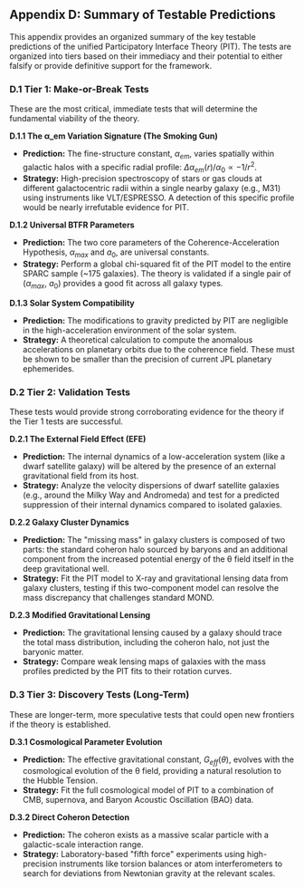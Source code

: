 ## Appendix D: Summary of Testable Predictions

This appendix provides an organized summary of the key testable predictions of the unified Participatory Interface Theory (PIT). The tests are organized into tiers based on their immediacy and their potential to either falsify or provide definitive support for the framework.

### D.1 Tier 1: Make-or-Break Tests

These are the most critical, immediate tests that will determine the fundamental viability of the theory.

**D.1.1 The α_em Variation Signature (The Smoking Gun)**
* **Prediction:** The fine-structure constant, $\alpha_{em}$, varies spatially within galactic halos with a specific radial profile: $\Delta\alpha_{em}(r)/\alpha_0 \propto -1/r^2$.
* **Strategy:** High-precision spectroscopy of stars or gas clouds at different galactocentric radii within a single nearby galaxy (e.g., M31) using instruments like VLT/ESPRESSO. A detection of this specific profile would be nearly irrefutable evidence for PIT.

**D.1.2 Universal BTFR Parameters**
* **Prediction:** The two core parameters of the Coherence-Acceleration Hypothesis, $\alpha_{max}$ and $a_0$, are universal constants.
* **Strategy:** Perform a global chi-squared fit of the PIT model to the entire SPARC sample (~175 galaxies). The theory is validated if a single pair of ($\alpha_{max}$, $a_0$) provides a good fit across all galaxy types.

**D.1.3 Solar System Compatibility**
* **Prediction:** The modifications to gravity predicted by PIT are negligible in the high-acceleration environment of the solar system.
* **Strategy:** A theoretical calculation to compute the anomalous accelerations on planetary orbits due to the coherence field. These must be shown to be smaller than the precision of current JPL planetary ephemerides.

### D.2 Tier 2: Validation Tests

These tests would provide strong corroborating evidence for the theory if the Tier 1 tests are successful.

**D.2.1 The External Field Effect (EFE)**
* **Prediction:** The internal dynamics of a low-acceleration system (like a dwarf satellite galaxy) will be altered by the presence of an external gravitational field from its host.
* **Strategy:** Analyze the velocity dispersions of dwarf satellite galaxies (e.g., around the Milky Way and Andromeda) and test for a predicted suppression of their internal dynamics compared to isolated galaxies.

**D.2.2 Galaxy Cluster Dynamics**
* **Prediction:** The "missing mass" in galaxy clusters is composed of two parts: the standard coheron halo sourced by baryons and an additional component from the increased potential energy of the θ field itself in the deep gravitational well.
* **Strategy:** Fit the PIT model to X-ray and gravitational lensing data from galaxy clusters, testing if this two-component model can resolve the mass discrepancy that challenges standard MOND.

**D.2.3 Modified Gravitational Lensing**
* **Prediction:** The gravitational lensing caused by a galaxy should trace the total mass distribution, including the coheron halo, not just the baryonic matter.
* **Strategy:** Compare weak lensing maps of galaxies with the mass profiles predicted by the PIT fits to their rotation curves.

### D.3 Tier 3: Discovery Tests (Long-Term)

These are longer-term, more speculative tests that could open new frontiers if the theory is established.

**D.3.1 Cosmological Parameter Evolution**
* **Prediction:** The effective gravitational constant, $G_{eff}(\theta)$, evolves with the cosmological evolution of the θ field, providing a natural resolution to the Hubble Tension.
* **Strategy:** Fit the full cosmological model of PIT to a combination of CMB, supernova, and Baryon Acoustic Oscillation (BAO) data.

**D.3.2 Direct Coheron Detection**
* **Prediction:** The coheron exists as a massive scalar particle with a galactic-scale interaction range.
* **Strategy:** Laboratory-based "fifth force" experiments using high-precision instruments like torsion balances or atom interferometers to search for deviations from Newtonian gravity at the relevant scales.
